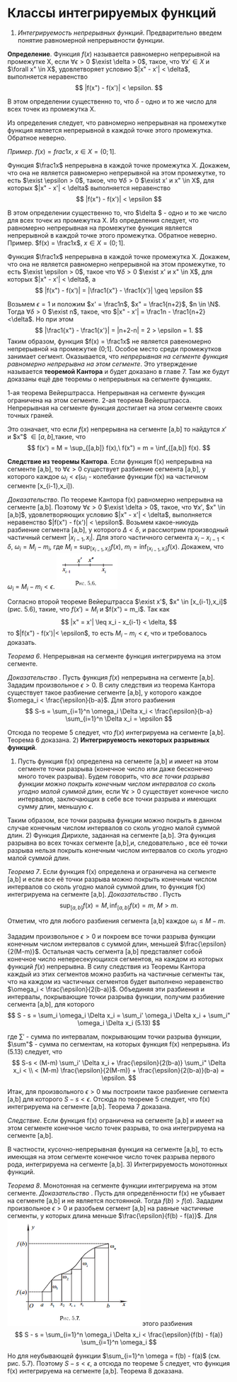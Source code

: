 # Классы интегрируемых функций

1. *Интегрируемость непрерывных функций*. Предварительно введем понятие равномерной непрерывности функции.

**Определение**. Функция $f(x)$ называется равномерно непрерывной на промежутке X, если $\forall \epsilon >0$ $\exist \delta > 0$, такое, что $\forall x' \in X$ и $\forall x" \in X$, удовлетворяет условию $|x" - x'| < \delta$, выполняется неравенство
$$
    |f(x") - f(x')| < \epsilon.
$$

В этом определении существенно то, что $\delta$ - одно и то же число для всех точек из промежутка X.

Из определения следует, что равномерно непрерывная на промежутке функция является непрерывной в каждой точке этого промежутка. Обратное неверно.

_Пример_. $f(x) = frac1x$, $x \in X = (0;1]$.

Функция $\frac1x$ непрерывна в каждой точке промежутка X. Докажем, что она не является равномерно непрерывной на этом промежутке, то есть $\exist \epsilon > 0$, такое, что $\forall \delta > 0$ $\exist x' и x" \in X$, для которых $|x" - x'| < \delta$ выполняется неравенство
$$
    |f(x") - f(x')| < \epsilon
$$

В этом определении существенно то, что $\delta $ - одно и то же число для всех точек из промежутка X.
Из определения следует, что равномерно непрерывная на промежутке функция является непрерывной в каждой точке этого промежутка. Обратное неверно.
Пример. $f(x) = \frac1x$, $x \in X = (0;1]$.

Функция $\frac1x$ непрерывна в каждой точке промежутка X. Докажем, что она не является равномерно непрерывной на этом промежутке, то есть $\exist \epsilon > 0$, такое что $\forall \delta > 0$ $\exist x' и x" \in X$, для которых $|x" - x'| < \delta$, а 
$$
    |f(x") - f(x')| = |\frac1{x"} - \frac1{x'}| \geq \epsilon
$$

Возьмем $\epsilon = 1$ и положим $x' = \frac1n$, $x" = \frac1{n+2}$, $n \in \N$. Тогда $\forall \delta >0$ $\exist n$, такое, что $|x" - x'| = \frac1n - \frac1{n+2} <\delta$. Но при этом 
$$
    |\frac1{x"} - \frac1{x'}| = |n+2-n| = 2 > \epsilon = 1.
$$
Таким образом, функция $f(x) = \frac1x$ не является равеномерно непрерывной на промежутке (0;1].
Особое место среди промежутков занимает сегмент. Оказывается, что _непрерывная на сегменте функция равномерно непрерывна на этом сегменте_. Это утверждение называется **теоремой Кантора** и будет доказано в главе 7. Там же будут доказаны ещё две теоремы о непрерывных на сегменте функциях.

1-ая теорема Вейерштрасса. Непрерывная на сегменте функция ограничена на этом сегменте.
2-ая теорема Вейерштрасса. Непрерывная на сегменте функция достигает на этом сегменте своих точных граней.

Это означает, что если $f(x)$ непрерывна на сегменте [a,b] то найдутся $x'$ и $x"$ $\in [a,b]$,такие, что
$$
    f(x') = M = \sup_{[a,b]} f(x),\ f(x") = m = \inf_{[a,b]} f(x).
$$

**Следствие из теоремы Кантора**. Если функция f(x) непрерывна на сегменте [a,b], то $\forall \epsilon > 0$ существует разбиение сегмента [a,b], у которого каждое $\omega_i < \epsilon ( \omega_i$ - колебание функции f(x) на частичном сегменте [x_{i-1},x_i]).

_Доказательство_. По теореме Кантора f(x) равномерно непрерывна на сегменте [a,b]. Поэтому $\forall \epsilon > 0$ $\exist \delta > 0$, такое, что $\forall x'$, $x" \in [a,b]$, удовлетворяющих условию $|x" - x'| < \delta$, выполняется неравенство $|f(x") - f(x')| < \epsilon$. Возьмем какое-ниюудь разбиение сегмента [a,b], у которого $\Delta < \delta$, и рассмотрим производный частичный сегмент $|x_{i-1},x_i|$. Для этого частичного сегмента $x_i - x_{i-1} < \delta$, $\omega_i = M_i - m_i$, где $M_i$ = $\sup_{[x_{i-1},x_i]} f(x)$, $m_i = \inf_{[x_{i-1},x_i]} f(x)$. Докажем, что $\omega_i$ = $M_i - m_i < \epsilon$.
![](../Картинки/Рис%205.6.png)

Согласно второй теореме Вейерштрасса $\exist x'$, $x" \in [x_{i-1},x_i]$ (рис. 5.6), такие, что $f(x') = M_i$ и $f(x") = m_i$. Так как 
$$
    |x" = x'| \leq x_i - x_{i-1} < \delta,
$$
то $|f(x") - f(x')|< \epsilon$, то есть $M_i - m_i < \epsilon$, что и требовалось доказать.

_Теорема 6_. Непрерывная на сегменте функция интегрируема на этом сегменте.

_Доказательство_ . Пусть функция $f(x)$ непрерывна на сегменте [a,b]. Зададим произвольное $\epsilon > 0$. В силу следствия из теорема Кантора существует такое разбиение сегменте [a,b], у которого каждое $\omega_i < \frac{\epsilon}{b-a}$. Для этого разбиения
$$
    S-s = \sum_{i=1}^n \omega_i \Delta x_i < \frac{\epsilon}{b-a} \sum_{i=1}^n \Delta x_i = \epsilon
$$

Отсюда по теореме 5 следует, что $f(x)$ интегрируема на сегменте [a,b]. Теорема 6 доказана.
2) **Интегрируемость некоторых разрывных функций**.

1) Пусть функция f(x) определена на сегменте [a,b] и имеет на этом сегменте точки разрыва (конечное число или даже бесконечно много точек разрыва).
Будем говорить, что _все точки разрыва функции можно покрыть конечным числом интервалов со сколь угодно малой суммой длин_, если $\forall \epsilon > 0$ существует конечное число интервалов, заключающих в себе все точки разрыва и имеющих сумму длин, меньшую $\epsilon$.

Таким образом, все точки разрыва функции можно покрыть в данном случае конечным числом интервалов со сколь угодно малой суммой длин.
2) Функция Дирихле, заданная на сегменте [a,b]. Эта функция разрывна  во всех точках сегменте [a,b],и, следовательно , все её точки разрыва нельзя покрыть конечным числом интервалов со сколь угодно малой суммой длин.

_Теорема 7_. Если функция f(x) определена и ограничена на сегменте [a,b] и если все её точки разрыва можно покрыть конечным числом интервалов со сколь угодно малой суммой длин, то функция f(x) интегрируема на сегменте [a,b].
_Доказательство_ . Пусть
$$
    \sup_{[a,b]} f(x) = M, \inf_{[a,b]} f(x) = m, \ M > m.
$$

Отметим, что для любого разбиения сегмента [a,b] каждое $\omega_i \leq M -m$.

Зададим произвольное $\epsilon > 0$ и покроем все точки разрыва функции конечным числом интервалов с суммой длин, меньшей $\frac{\epsilon}{2(M-m)}$. Остальная часть сегмента [a,b] представляет собой конечное число непересекующихся сегментов, на каждом из которых функций $f(x)$ непрерывна. В силу следствия из Теоремы Кантора каждый из этих сегментов можно разбить на частичные сегменты так, что на каждом из частичных сегментов будет выполнено неравенство $\omega_i < \frac{\epsilon}{2(b-a)}$. Объединяя эти разбиения и интервалы, покрывающие точки разрыва функции, получим разбиение сегмента [a,b], для которого
$$
    S - s = \sum_i \omega_i \Delta x_i = \sum_i' \omega_i \Delta x_i + \sum_i" \omega_i \Delta x_i (5.13)
$$

где $\sum'$ - сумма по интервалам, покрывающим точки разрыва функции, $\sum"$ - сумма по сегментам, на которых функция f(x) непрерывна. Из (5.13) следует, что 
$$
    S-s < (M-m) \sum_i' \Delta x_i + \frac{\epsilon}{2(b-a)} \sum_i" \Delta x_i < \\ 
    < (M-m) \frac{\epsilon}{2(M-m)} + \frac{\epsilon}{2(b-a)}(b-a) = \epsilon.
$$

Итак, для произвольного $\epsilon > 0$ мы построили такое разбиение сегмента [a,b] для которого $S-s < \epsilon$. Отсюда по теореме 5 следует, что f(x) интегрируема на сегменте [a,b]. Теорема 7 доказана.

_Следствие_. Если функция f(x) ограничена на сегменте [a,b] и имеет на этом сегменте конечное число точек разрыва, то она интегрируема на сегменте [a,b].

В частности, кусочно-непрерывная функция на сегменте [a,b], то есть имеющая на этом сегменте конечное число точек разрыва первого рода, интегрируема на сегменте [a,b].
3) Интегрируемость монотонных функций.

_Теорема 8_. Монотонная на сегменте функции интегрируема на этом сегменте.
_Доказательство_ . Пусть для определённости f(x) не убывает на сегменте [a,b] и не является постоянной. Тогда $f(b) > f(a)$. Зададим произвольное $\epsilon > 0$ и разобьем сегмент [a,b] на равные частичные сегменты, у которых длина меньше $\frac{\epsilon}{f(b) - f(a)}$. Для
![](../Картинки/Рис%205.7.png)
этого разбиения
$$
    S - s = \sum_{i=1}^n \omega_i \Delta x_i < \frac{\epsilon}{f(b) - f(a)} \sum_{i=1}^n \omega_i
$$

Но для неубывающей функции $\sum_{i=1}^n \omega = f(b) - f(a)$ (см. рис. 5.7).
Поэтому $S - s < \epsilon$, а отсюда по теореме 5 следует, что функция f(x) интегрируема на сегменте [a,b]. Теорема 8 доказана.